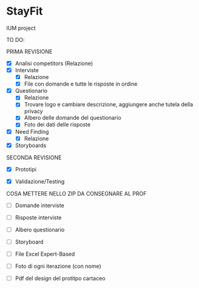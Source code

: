 # StayFit
IUM project 

TO DO:

PRIMA REVISIONE
  - [x] Analisi competitors (Relazione)
  - [x] Interviste
      - [x] Relazione 
      - [x] File con domande e tutte le risposte in ordine
  - [x] Questionario
      - [x] Relazione 
      - [x] Trovare logo e cambiare descrizione, aggiungere anche tutela della privacy
      - [x] Albero delle domande del questionario
      - [x] Foto dei dati delle risposte
  - [x] Need Finding
      - [x] Relazione
  - [x] Storyboards
  
 SECONDA REVISIONE
  - [x] Prototipi
  - [x] Validazione/Testing
  
  
  COSA METTERE NELLO ZIP DA CONSEGNARE AL PROF 
  - [ ] Domande interviste
  - [ ] Risposte interviste
  - [ ] Albero questionario
  - [ ] Storyboard
  - [ ] File Excel Expert-Based
  - [ ] Foto di ogni iterazione (con nome)
  - [ ] Pdf del design del protitpo cartaceo

  
